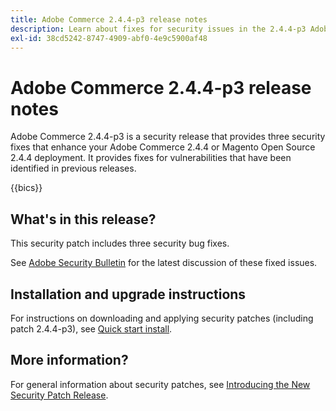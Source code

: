 ```yaml
---
title: Adobe Commerce 2.4.4-p3 release notes
description: Learn about fixes for security issues in the 2.4.4-p3 Adobe Commerce release.
exl-id: 38cd5242-8747-4909-abf0-4e9c5900af48
---
```

# Adobe Commerce 2.4.4-p3 release notes

Adobe Commerce 2.4.4-p3 is a security release that provides three security fixes that enhance your Adobe Commerce 2.4.4 or Magento Open Source 2.4.4 deployment. It provides fixes for vulnerabilities that have been identified in previous releases.

{{bics}}

## What's in this release?

This security patch includes three security bug fixes.

See [Adobe Security Bulletin](https://helpx.adobe.com/security/products/magento/apsb23-17.html) for the latest discussion of these fixed issues.

## Installation and upgrade instructions

For instructions on downloading and applying security patches (including patch 2.4.4-p3), see [Quick start install](../../../installation/composer.md).

## More information?

For general information about security patches, see [Introducing the New Security Patch Release](https://community.magento.com/t5/Magento-DevBlog/Introducing-the-New-Security-Patch-Release/ba-p/141287).
